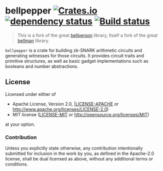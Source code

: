 # bellpepper [![Crates.io](https://img.shields.io/crates/v/bellpepper.svg)](https://crates.io/crates/bellpepper) [![dependency status](https://deps.rs/repo/github/argumentcomputer/bellpepper/status.svg)](https://deps.rs/repo/github/argumentcomputer/bellpepper) [![Build status](https://img.shields.io/github/actions/workflow/status/argumentcomputer/bellpepper/rust.yml?branch=main)](https://github.com/argumentcomputer/bellpepper/actions)

> This is a fork of the great [bellperson](https://github.com/filecoin-project/bellperson) library,
> Itself a fork of the great [bellman](https://github.com/zkcrypto/bellman) library.

`bellpepper` is a crate for building zk-SNARK arithmetic circuits and generating witnesses for those circuits. It
provides circuit traits and primitive structures, as well as basic gadget implementations such as booleans and number
abstractions.

## License

Licensed under either of

- Apache License, Version 2.0, |[LICENSE-APACHE](LICENSE-APACHE) or
   http://www.apache.org/licenses/LICENSE-2.0)
- MIT license ([LICENSE-MIT](LICENSE-MIT) or http://opensource.org/licenses/MIT)

at your option.

### Contribution

Unless you explicitly state otherwise, any contribution intentionally
submitted for inclusion in the work by you, as defined in the Apache-2.0
license, shall be dual licensed as above, without any additional terms or
conditions.

